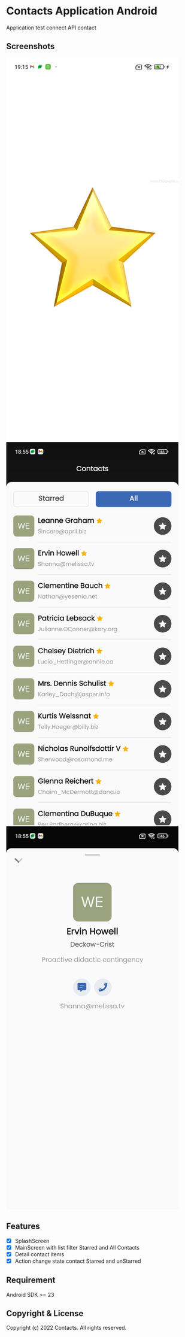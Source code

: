 # Contacts Application Android

Application test connect API contact

## Screenshots
![splashScreen](screenshots/splashScreen.png)
![mainScreen](screenshots/mainScreen.png)
![detailScreen](screenshots/detailScreen.png)

## Features

- [x] SplashScreen
- [x] MainScreen with list filter Starred and All Contacts
- [x] Detail contact items
- [x] Action change state contact Starred and unStarred

## Requirement
Android SDK >= 23

## Copyright & License
Copyright (c) 2022 Contacts. All rights reserved.
